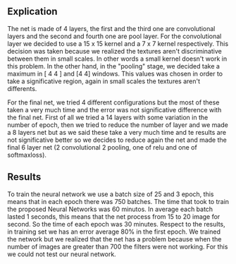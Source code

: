
## Explication 
The net is made of 4 layers, the first and the third one are convolutional layers and the second and fourth one are pool layer. For the convolutional layer we decided to use a 15 x 15 kernel and a 7 x 7 kernel respectively. This decision was taken because we realized the textures aren't discriminative between them in small scales. In other words a small kernel doesn't work in this problem. In the other hand, in the "pooling" stage, we decided take a maximum in [ 4 4 ] and [4 4] windows. This values was chosen in order to take a significative region, again in small scales the textures aren't differents.

For the final net, we tried 4 different configurations but the most of these taken a very much time and the error was not significative difference with the final net. First of all we tried a 14 layers with some variation in the number of  epoch, then we tried to reduce the number of layer and we made a 8 layers net but as we said these take a very much time and te results are not significative better so we decides to reduce again the net and made the final 6 layer net (2 convolutional 2 pooling, one of relu and one of softmaxloss).

## Results 
To train the neural network we use a batch size of 25 and 3 epoch, this means that in each epoch there was 750 batches. The time that took to train the proposed Neural Networks was 60 minutos. In average each batch lasted 1 seconds, this means that the net process from 15 to 20 image for second. So the time of each epoch was 30 minutes. Respect to the results, in training set we has an error average 80% in the first epoch. We trained the network but we realized that the net has a problem because when the number of images are greater than 700 the filters were not working. For this we could not test our neural network. 



